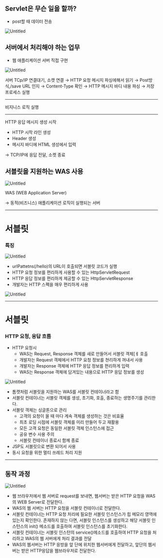 ## Servlet은 무슨 일을 할까?

- post할 때 데이터 전송

![Untitled](https://s3.us-west-2.amazonaws.com/secure.notion-static.com/13e6ba46-0ee8-414b-9a40-ac5656f6de47/Untitled.png?X-Amz-Algorithm=AWS4-HMAC-SHA256&X-Amz-Content-Sha256=UNSIGNED-PAYLOAD&X-Amz-Credential=AKIAT73L2G45EIPT3X45%2F20220803%2Fus-west-2%2Fs3%2Faws4_request&X-Amz-Date=20220803T075257Z&X-Amz-Expires=86400&X-Amz-Signature=1ac367dbc7016022701494ba2d52f6b717d43efcc97742f03aa90c5f72419bae&X-Amz-SignedHeaders=host&response-content-disposition=filename%20%3D%22Untitled.png%22&x-id=GetObject)

## 서버에서 처리해야 하는 업무

- 웹 애플리케이션 서버 직접 구현

![Untitled](https://s3.us-west-2.amazonaws.com/secure.notion-static.com/f3e2374c-f385-4b07-82aa-470467297780/Untitled.png?X-Amz-Algorithm=AWS4-HMAC-SHA256&X-Amz-Content-Sha256=UNSIGNED-PAYLOAD&X-Amz-Credential=AKIAT73L2G45EIPT3X45%2F20220803%2Fus-west-2%2Fs3%2Faws4_request&X-Amz-Date=20220803T080704Z&X-Amz-Expires=86400&X-Amz-Signature=bf39ff1eaced95478cd63a2d12c95872ae1457ad448a7a01f7d669aea9f3fefa&X-Amz-SignedHeaders=host&response-content-disposition=filename%20%3D%22Untitled.png%22&x-id=GetObject)

서버 TCp/IP 연결대기, 소캣 연결 → HTTP 요청 메시지 파싱에해서 읽기 → Post방식,/save URL 인지 → Content-Type 확인 → HTTP 메시지 바디 내용 파싱 → 저장 프로세스 실행

---

비지니스 로직 실행

---

HTTP 응답 메시지 생성 시작

- HTTP 시작 라인 생성
- Header 생성
- 메시지 바디에 HTML 생성에서 입력

→ TCP/IP에 응답 전달, 소켓 종료

## 서블릿을 지원하는 WAS 사용

![Untitled](https://s3.us-west-2.amazonaws.com/secure.notion-static.com/a235f7dc-a600-4c0c-aab3-131695aaf391/Untitled.png?X-Amz-Algorithm=AWS4-HMAC-SHA256&X-Amz-Content-Sha256=UNSIGNED-PAYLOAD&X-Amz-Credential=AKIAT73L2G45EIPT3X45%2F20220803%2Fus-west-2%2Fs3%2Faws4_request&X-Amz-Date=20220803T080745Z&X-Amz-Expires=86400&X-Amz-Signature=6d083839678d655138c0284875b52c1f1e54d253c424a4bb05c0be38df02ad29&X-Amz-SignedHeaders=host&response-content-disposition=filename%20%3D%22Untitled.png%22&x-id=GetObject)

WAS (WEB Application Server)

→ 동적(비즈니스) 애플리케이션 로직이 실행되는 서버

---

# 서블릿

### 특징

![Untitled](https://s3.us-west-2.amazonaws.com/secure.notion-static.com/449c84be-19fc-4fb3-ba8d-b1ea49fe5a6f/Untitled.png?X-Amz-Algorithm=AWS4-HMAC-SHA256&X-Amz-Content-Sha256=UNSIGNED-PAYLOAD&X-Amz-Credential=AKIAT73L2G45EIPT3X45%2F20220803%2Fus-west-2%2Fs3%2Faws4_request&X-Amz-Date=20220803T080804Z&X-Amz-Expires=86400&X-Amz-Signature=d9357c2b637ea551a0e55744124b9efe538a4f39c4f046911f7ae43bd233964e&X-Amz-SignedHeaders=host&response-content-disposition=filename%20%3D%22Untitled.png%22&x-id=GetObject)

- urlPattetns(/hello)의 URL이 호출되면 서블릿 코드가 실행
- HTTP 요청 정보를 편리하게 사용할 수 있는 HttpServletRequest
- HTTP 응답 정보를 편리하게 제공할 수 있는 HttpServletResponse
- 개발자는 HTTP 스펙을 매우 편리하게 사용

![Untitled](https://s3.us-west-2.amazonaws.com/secure.notion-static.com/b24cd4b7-d55c-47a4-b977-7e2099ae52e7/Untitled.png?X-Amz-Algorithm=AWS4-HMAC-SHA256&X-Amz-Content-Sha256=UNSIGNED-PAYLOAD&X-Amz-Credential=AKIAT73L2G45EIPT3X45%2F20220803%2Fus-west-2%2Fs3%2Faws4_request&X-Amz-Date=20220803T080829Z&X-Amz-Expires=86400&X-Amz-Signature=0702888407d7bf587cd15217e372c63b68d153b14f5157214c79efc6dcfd3129&X-Amz-SignedHeaders=host&response-content-disposition=filename%20%3D%22Untitled.png%22&x-id=GetObject)

---

# 서블릿

### HTTP 요청, 응답 흐름

- HTTP 요청시
    - WAS는 Request, Response 객체를 새로 만들어서 서블릿 객체[ㅔ 호출
    - 개발자는 Request 객체에서 HTTP 요청 정보를 쳔리하게 꺼내서 사용
    - 개발자는 Response 객체에 HTTP 응답 정보를 편리하게 입력
    - WAS는 Response 객체에 담겨있는 내용으로 HTTP 응답 정보를 생성

![Untitled](https://s3.us-west-2.amazonaws.com/secure.notion-static.com/e62a3536-99c3-4dab-b9af-00a0b0e143f4/Untitled.png?X-Amz-Algorithm=AWS4-HMAC-SHA256&X-Amz-Content-Sha256=UNSIGNED-PAYLOAD&X-Amz-Credential=AKIAT73L2G45EIPT3X45%2F20220803%2Fus-west-2%2Fs3%2Faws4_request&X-Amz-Date=20220803T080847Z&X-Amz-Expires=86400&X-Amz-Signature=d7bec156427eba4badf651bca9917e248130c6ea9f324bcd33072b0b7f7d529c&X-Amz-SignedHeaders=host&response-content-disposition=filename%20%3D%22Untitled.png%22&x-id=GetObject)

- 톰캣처럼 서블릿을 지원하는 WAS를 서블릿 컨테이너라고 함
- 서블릿 컨테이너는 서블릿 객체를 생성, 초기화, 호출, 종료하는 생명주기를 관리한다.
- 서블릿 객체는 싱글톤으로 관리
    - 고객의 요청이 올 때 마다 계속 객체를 생성하는 것은 비효율
    - 최초 로딩 시점에 서블릿 객체를 미리 만들어 두고 재활용
    - 모든 고객 요청은 동일한 서블릿 객체 인스턴스에 접근
    - 공유 변수 사용 주의
    - 서블릿 컨테이너 종료시 함께 종료
- JSP도 서블릿으로 변환 되어서 사용
- 동시 요청을 위한 멀티 쓰레드 처리 지원

---

## 동작 과정

![Untitled](https://s3.us-west-2.amazonaws.com/secure.notion-static.com/b0d87d2b-511e-4309-8513-87b9207591cc/Untitled.png?X-Amz-Algorithm=AWS4-HMAC-SHA256&X-Amz-Content-Sha256=UNSIGNED-PAYLOAD&X-Amz-Credential=AKIAT73L2G45EIPT3X45%2F20220803%2Fus-west-2%2Fs3%2Faws4_request&X-Amz-Date=20220803T080937Z&X-Amz-Expires=86400&X-Amz-Signature=8b33469ccaedd44fbcc2df9a3de702b730448697ce6fb30cca6344b8433f39e4&X-Amz-SignedHeaders=host&response-content-disposition=filename%20%3D%22Untitled.png%22&x-id=GetObject)

- 웹 브라우저에서 웹 서버로 request를 보내면, 웹서버는 받은 HTTP 요청을  WAS의 WEB Server로 전달한다.
- WAS의 웹 서버는 HTTP 요청을 서블릿 컨테이너로 전달한다.
- 서블릿 컨테이너는 HTTP 요청 처리에 필요한 서블릿 인스턴스가 힙 메모리 영역에 있는지 확인한다. 존재하지 않는 다면, 서블릿 인스턴스를 생성하고 해당 서블릿 인스턴스의 init() 메소드를 호출하여 서블릿 인스턴스를 초기화한다.
- 서블릿 컨테이너는 서블릿 인스턴의 service()메소드를 호출하여 HTTP 요청을 처리하고 WAS의 웹 서버에게 처리 결과를 전달
- WAS의 웹서버는 HTTP 응방을 앞 단에 위치한 웹서버에게 전달하고, 앞단의 웹서버는 받은 HTTP응답을 웹브라우저로 전달한다.